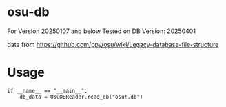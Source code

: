 # osu-db
For Version 20250107 and below
Tested on DB Version: 20250401

data from https://github.com/ppy/osu/wiki/Legacy-database-file-structure

# Usage
```
if __name__ == "__main__":
    db_data = OsuDBReader.read_db("osu!.db")
```
